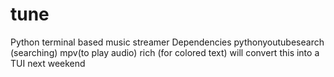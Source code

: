 # tune
Python terminal based music streamer
Dependencies
pythonyoutubesearch (searching)
mpv(to play audio)
rich (for colored text)
will convert this into a TUI next weekend
